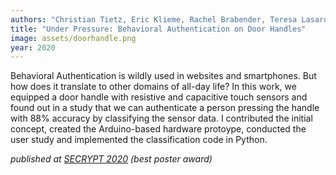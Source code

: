 ```yaml
---
authors: "Christian Tietz, Eric Klieme, Rachel Brabender, Teresa Lasarow, **Lukas Rambold**, Christoph Meinel"
title: "Under Pressure: Behavioral Authentication on Door Handles"
image: assets/doorhandle.png
year: 2020
---
```


Behavioral Authentication is wildly used in websites and smartphones. But how does it translate to other domains of all-day life? In this work, we equipped a door handle with resistive and capacitive touch sensors and found out in a study that we can authenticate a person pressing the handle with 88% accuracy by classifying the sensor data.
I contributed the initial concept, created the Arduino-based hardware protoype, conducted the user study and implemented the classification code in Python.

*published at [SECRYPT 2020](https://www.scitepress.org/Link.aspx?doi=10.5220/0009818805650571) (best poster award)*